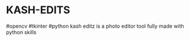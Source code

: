 # KASH-EDITS
#opencv
#tkinter
#python
kash editz is a photo editor tool fully made with python skills
